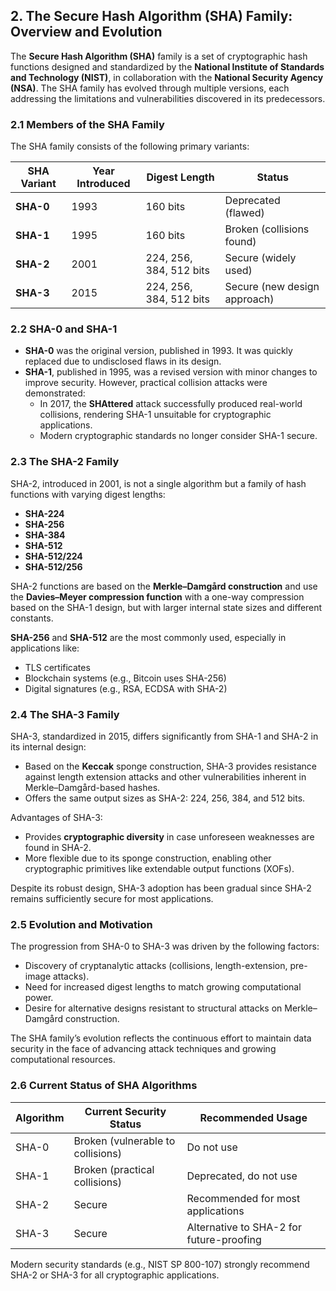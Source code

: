 ## 2. The Secure Hash Algorithm (SHA) Family: Overview and Evolution

The **Secure Hash Algorithm (SHA)** family is a set of cryptographic hash functions designed and standardized by the **National Institute of Standards and Technology (NIST)**, in collaboration with the **National Security Agency (NSA)**. The SHA family has evolved through multiple versions, each addressing the limitations and vulnerabilities discovered in its predecessors.

### 2.1 Members of the SHA Family

The SHA family consists of the following primary variants:

| SHA Variant | Year Introduced | Digest Length | Status |
|-------------|-----------------|---------------|--------|
| **SHA-0**   | 1993            | 160 bits      | Deprecated (flawed) |
| **SHA-1**   | 1995            | 160 bits      | Broken (collisions found) |
| **SHA-2**   | 2001            | 224, 256, 384, 512 bits | Secure (widely used) |
| **SHA-3**   | 2015            | 224, 256, 384, 512 bits | Secure (new design approach) |

### 2.2 SHA-0 and SHA-1

- **SHA-0** was the original version, published in 1993. It was quickly replaced due to undisclosed flaws in its design.
- **SHA-1**, published in 1995, was a revised version with minor changes to improve security. However, practical collision attacks were demonstrated:
  - In 2017, the **SHAttered** attack successfully produced real-world collisions, rendering SHA-1 unsuitable for cryptographic applications.
  - Modern cryptographic standards no longer consider SHA-1 secure.

### 2.3 The SHA-2 Family

SHA-2, introduced in 2001, is not a single algorithm but a family of hash functions with varying digest lengths:
- **SHA-224**
- **SHA-256**
- **SHA-384**
- **SHA-512**
- **SHA-512/224**
- **SHA-512/256**

SHA-2 functions are based on the **Merkle–Damgård construction** and use the **Davies–Meyer compression function** with a one-way compression based on the SHA-1 design, but with larger internal state sizes and different constants.

**SHA-256** and **SHA-512** are the most commonly used, especially in applications like:
- TLS certificates
- Blockchain systems (e.g., Bitcoin uses SHA-256)
- Digital signatures (e.g., RSA, ECDSA with SHA-2)

### 2.4 The SHA-3 Family

SHA-3, standardized in 2015, differs significantly from SHA-1 and SHA-2 in its internal design:
- Based on the **Keccak** sponge construction, SHA-3 provides resistance against length extension attacks and other vulnerabilities inherent in Merkle–Damgård-based hashes.
- Offers the same output sizes as SHA-2: 224, 256, 384, and 512 bits.

Advantages of SHA-3:
- Provides **cryptographic diversity** in case unforeseen weaknesses are found in SHA-2.
- More flexible due to its sponge construction, enabling other cryptographic primitives like extendable output functions (XOFs).

Despite its robust design, SHA-3 adoption has been gradual since SHA-2 remains sufficiently secure for most applications.

### 2.5 Evolution and Motivation

The progression from SHA-0 to SHA-3 was driven by the following factors:
- Discovery of cryptanalytic attacks (collisions, length-extension, pre-image attacks).
- Need for increased digest lengths to match growing computational power.
- Desire for alternative designs resistant to structural attacks on Merkle–Damgård construction.

The SHA family’s evolution reflects the continuous effort to maintain data security in the face of advancing attack techniques and growing computational resources.

### 2.6 Current Status of SHA Algorithms

| Algorithm | Current Security Status | Recommended Usage |
|-----------|-------------------------|------------------|
| SHA-0     | Broken (vulnerable to collisions) | Do not use |
| SHA-1     | Broken (practical collisions) | Deprecated, do not use |
| SHA-2     | Secure | Recommended for most applications |
| SHA-3     | Secure | Alternative to SHA-2 for future-proofing |

Modern security standards (e.g., NIST SP 800-107) strongly recommend SHA-2 or SHA-3 for all cryptographic applications.

